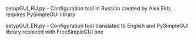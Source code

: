 setupGUI_RU.py - Configuration tool in Russian created by Alex Ekb; 
                 requires PySimpleGUI library

setypGUI_EN.py - Configuration tool translated to English
                 and PySimpleGUI library replaced with FreeSimpleGUI one
